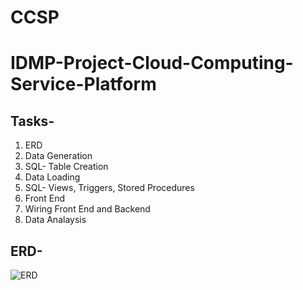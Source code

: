 # CCSP
# IDMP-Project-Cloud-Computing-Service-Platform

## Tasks-
1. ERD
2. Data Generation
3. SQL- Table Creation
4. Data Loading
5. SQL- Views, Triggers, Stored Procedures
6. Front End
7. Wiring Front End and Backend
8. Data Analaysis

## ERD-
![ERD](/images/ERD.png?raw=true "Cloud Computing Platform")
